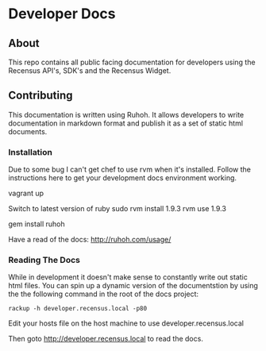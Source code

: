 Developer Docs
==============

About
-----

This repo contains all public facing documentation for developers using the 
Recensus API's, SDK's and the Recensus Widget. 

Contributing
------------

This documentation is written using Ruhoh. It allows developers to write 
documentation in markdown format and publish it as a set of static html documents.


### Installation 

Due to some bug I can't get chef to use rvm when it's installed.
Follow the instructions here to get your development docs environment working.  

vagrant up

Switch to latest version of ruby
sudo rvm install 1.9.3
rvm use 1.9.3

gem install ruhoh

Have a read of the docs: http://ruhoh.com/usage/

### Reading The Docs

While in development it doesn't make sense to constantly write out static html 
files. You can spin up a dynamic version of the documentstion by using the the 
following command in the root of the docs project: 

````
rackup -h developer.recensus.local -p80
````

Edit your hosts file on the host machine to use developer.recensus.local 

Then goto http://developer.recensus.local to read the docs. 

